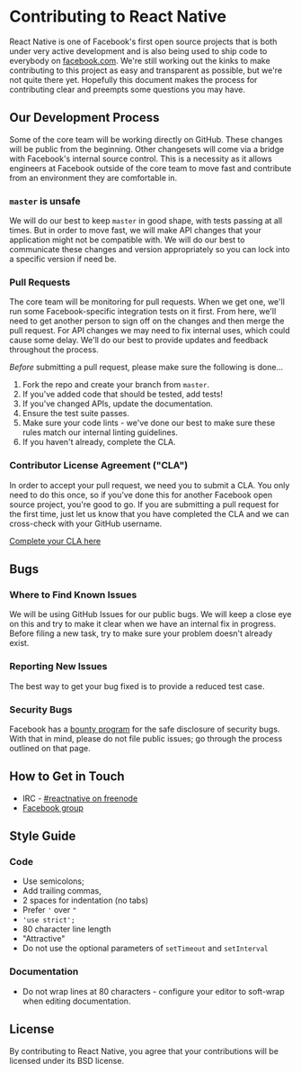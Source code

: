 # Contributing to React Native

React Native is one of Facebook's first open source projects that is both under very active development and is also being used to ship code to everybody on [facebook.com](https://facebook.com). We're still working out the kinks to make contributing to this project as easy and transparent as possible, but we're not quite there yet. Hopefully this document makes the process for contributing clear and preempts some questions you may have.

## Our Development Process

Some of the core team will be working directly on GitHub. These changes will be public from the beginning. Other changesets will come via a bridge with Facebook's internal source control. This is a necessity as it allows engineers at Facebook outside of the core team to move fast and contribute from an environment they are comfortable in.

### `master` is unsafe

We will do our best to keep `master` in good shape, with tests passing at all times. But in order to move fast, we will make API changes that your application might not be compatible with. We will do our best to communicate these changes and version appropriately so you can lock into a specific version if need be.

### Pull Requests

The core team will be monitoring for pull requests. When we get one, we'll run some Facebook-specific integration tests on it first. From here, we'll need to get another person to sign off on the changes and then merge the pull request. For API changes we may need to fix internal uses, which could cause some delay. We'll do our best to provide updates and feedback throughout the process.

*Before* submitting a pull request, please make sure the following is done…

1. Fork the repo and create your branch from `master`.
2. If you've added code that should be tested, add tests!
3. If you've changed APIs, update the documentation.
4. Ensure the test suite passes.
5. Make sure your code lints - we've done our best to make sure these rules match our internal linting guidelines.
6. If you haven't already, complete the CLA.

### Contributor License Agreement ("CLA")

In order to accept your pull request, we need you to submit a CLA. You only need to do this once, so if you've done this for another Facebook open source project, you're good to go. If you are submitting a pull request for the first time, just let us know that you have completed the CLA and we can cross-check with your GitHub username.

[Complete your CLA here](https://code.facebook.com/cla)

## Bugs

### Where to Find Known Issues

We will be using GitHub Issues for our public bugs. We will keep a close eye on this and try to make it clear when we have an internal fix in progress. Before filing a new task, try to make sure your problem doesn't already exist.

### Reporting New Issues

The best way to get your bug fixed is to provide a reduced test case.

### Security Bugs

Facebook has a [bounty program](https://www.facebook.com/whitehat/) for the safe disclosure of security bugs. With that in mind, please do not file public issues; go through the process outlined on that page.

## How to Get in Touch

* IRC - [#reactnative on freenode](http://webchat.freenode.net/?channels=reactnative)
* [Facebook group](https://www.facebook.com/groups/react.native.community/)

## Style Guide

### Code

* Use semicolons;
* Add trailing commas,
* 2 spaces for indentation (no tabs)
* Prefer `'` over `"`
* `'use strict';`
* 80 character line length
* "Attractive"
* Do not use the optional parameters of `setTimeout` and `setInterval`

### Documentation

* Do not wrap lines at 80 characters - configure your editor to soft-wrap when editing documentation.

## License

By contributing to React Native, you agree that your contributions will be licensed under its BSD license.
